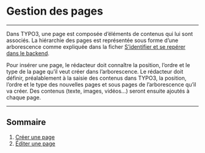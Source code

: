 # Gestion des pages

---

Dans TYPO3, une page est composée d’éléments de contenus qui lui sont associés. La hiérarchie des pages est représentée sous forme d’une arborescence comme expliquée dans la ficher [S’identifier et se repérer dans le backend](/présentation-de-typo3/se-reperer-dans-le-backend.md).

Pour insérer une page, le rédacteur doit connaître la position, l’ordre et le type de la page qu’il veut créer dans l’arborescence. Le rédacteur doit définir, préalablement à la saisie des contenus dans TYPO3, la position, l’ordre et le type des nouvelles pages et sous pages de l’arborescence qu’il va créer. Des contenus \(texte, images, vidéos...\) seront ensuite ajoutés à chaque page.

---

## Sommaire

1. [Créer une page](/gestion-des-pages/creer-une-page.md)
2. [Éditer une page](/gestion-des-pages/editer-un-page.md)



